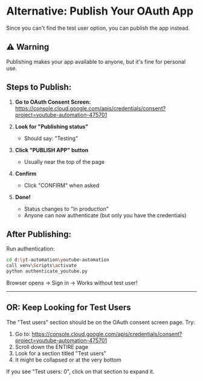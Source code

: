 # Alternative: Publish Your OAuth App

Since you can't find the test user option, you can publish the app instead.

## ⚠️ Warning
Publishing makes your app available to anyone, but it's fine for personal use.

## Steps to Publish:

1. **Go to OAuth Consent Screen:**
   https://console.cloud.google.com/apis/credentials/consent?project=youtube-automation-475701

2. **Look for "Publishing status"**
   - Should say: "Testing"

3. **Click "PUBLISH APP" button**
   - Usually near the top of the page

4. **Confirm**
   - Click "CONFIRM" when asked

5. **Done!**
   - Status changes to "In production"
   - Anyone can now authenticate (but only you have the credentials)

## After Publishing:

Run authentication:
```bash
cd d:\yt-automation\youtube-automation
call venv\Scripts\activate
python authenticate_youtube.py
```

Browser opens → Sign in → Works without test user!

---

## OR: Keep Looking for Test Users

The "Test users" section should be on the OAuth consent screen page. Try:

1. Go to: https://console.cloud.google.com/apis/credentials/consent?project=youtube-automation-475701
2. Scroll down the ENTIRE page
3. Look for a section titled "Test users"
4. It might be collapsed or at the very bottom

If you see "Test users: 0", click on that section to expand it.
